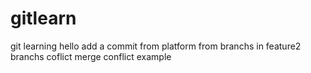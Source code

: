 # gitlearn
git learning
hello
add a commit from platform
from branchs
in feature2 branchs
coflict
merge conflict example
